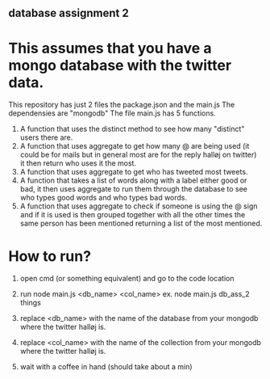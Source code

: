 ## database assignment 2
# This assumes that you have a mongo database with the twitter data.

This repository has just 2 files the package.json and the main.js
The dependensies are "mongodb"
The file main.js has 5 functions.
1. A function that uses the distinct method to see how many "distinct" users there are.
2. A function that uses aggregate to get how many @ are being used (it could be for mails but in general most are for the reply halløj on twitter)
it then return who uses it the most.
3. A function that uses aggregate to get who has tweeted most tweets.
4. A function that takes a list of words  along with a label either good or bad, it then uses aggregate to run them through the database to see who types good words and who types bad words.
5. A function that uses aggregate to check if someone is using the @ sign and if it is used is then grouped together with all the other times the same person has been mentioned returning a list of the most mentioned.


# How to run?
1. open cmd (or something equivalent) and go to the code location
2. run node main.js <db_name> <col_name> 
ex. node main.js db_ass_2 things
3. replace <db_name> with the name of the database from your mongodb where the twitter halløj is.
4. replace <col_name> with the name of the collection from your mongodb where the twitter halløj is.
    
5. wait with a coffee in hand (should take about a min)


